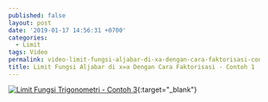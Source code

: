 ```yaml
---
published: false
layout: post
date: '2019-01-17 14:56:31 +0700'
categories:
  - Limit
tags: Video
permalink: video-limit-fungsi-aljabar-di-xa-dengan-cara-faktorisasi-contoh-1.html
title: Limit Fungsi Aljabar di x=a Dengan Cara Faktorisasi - Contoh 1
---
```

[![Limit Fungsi Trigonometri - Contoh 3](https://img.youtube.com/vi/umDSDjAWt0Y/0.jpg)](https://www.youtube.com/watch?v=umDSDjAWt0Y){:target="_blank"}
